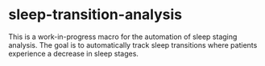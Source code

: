 # sleep-transition-analysis


This is a work-in-progress macro for the automation of sleep staging analysis. The goal is to automatically track sleep transitions where patients experience a decrease in sleep stages. 
